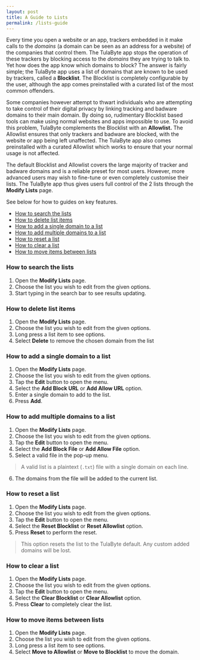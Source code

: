 ```yaml
---
layout: post
title: A Guide to Lists
permalink: /lists-guide
---
```


Every time you open a website or an app, trackers embedded in it make calls to the *domains* (a domain can be seen as an address for a website) of the companies that control them. The TulaByte app stops the operation of these trackers by blocking access to the *domains* they are trying to talk to. Yet how does the app know which domains to block? The answer is fairly simple; the TulaByte app uses a list of domains that are known to be used by trackers, called a **Blocklist**. The Blocklist is completely configurable by the user, although the app comes preinstalled with a curated list of the most common offenders. 

Some companies however attempt to thwart individuals who are attempting to take control of their digital privacy by linking tracking and badware domains to their main domain. By doing so, rudimentary Blocklist based tools can make using normal websites and apps impossible to use. To avoid this problem, TulaByte complements the Blocklist with an **Allowlist.** The Allowlist ensures that only trackers and badware are blocked, with the website or app being left unaffected. The TulaByte app also comes preinstalled with a curated Allowlist which works to ensure that your normal usage is not affected.

The default Blocklist and Allowlist covers the large majority of tracker and badware domains and is a reliable preset for most users. However, more advanced users may wish to fine-tune or even completely customise their lists. The TulaByte app thus gives users full control of the 2 lists through the **Modify Lists** page.

See below for how to guides on key features.
- [How to search the lists](#how-to-search-the-lists)
- [How to delete list items](#how-to-delete-list-items)
- [How to add a single domain to a list](#how-to-add-a-single-domain-to-a-list)
- [How to add multiple domains to a list](#how-to-add-multiple-domains-to-a-list)
- [How to reset a list](#how-to-reset-a-list)
- [How to clear a list](#how-to-clear-a-list)
- [How to move items between lists](#how-to-move-items-between-lists)

### How to search the lists
1. Open the **Modify Lists** page.
2. Choose the list you wish to edit from the given options.
3. Start typing in the search bar to see results updating.

### How to delete list items
1. Open the **Modify Lists** page.
2. Choose the list you wish to edit from the given options.
3. Long press a list item to see options.
4. Select **Delete** to remove the chosen domain from the list

### How to add a single domain to a list
1. Open the **Modify Lists** page.
2. Choose the list you wish to edit from the given options.
3. Tap the **Edit** button to open the menu.
4. Select the **Add Block URL** or **Add Allow URL** option.
5. Enter a single domain to add to the list.
6. Press **Add**.

### How to add multiple domains to a list
1. Open the **Modify Lists** page.
2. Choose the list you wish to edit from the given options.
3. Tap the **Edit** button to open the menu.
4. Select the **Add Block File** or **Add Allow File** option.
5. Select a valid file in the pop-up menu.
> A valid list is a plaintext (`.txt`) file with a single domain on each line.
6. The domains from the file will be added to the current list.

### How to reset a list
1. Open the **Modify Lists** page.
2. Choose the list you wish to edit from the given options.
3. Tap the **Edit** button to open the menu.
4. Select the **Reset Blocklist** or **Reset Allowlist** option.
5. Press **Reset** to perform the reset.
   
> This option resets the list to the TulaByte default. Any custom added domains will be lost.

### How to clear a list
1. Open the **Modify Lists** page.
2. Choose the list you wish to edit from the given options.
3. Tap the **Edit** button to open the menu.
4. Select the **Clear Blocklist** or **Clear Allowlist** option.
5. Press **Clear** to completely clear the list.

### How to move items between lists
1. Open the **Modify Lists** page.
2. Choose the list you wish to edit from the given options.
3. Long press a list item to see options.
4. Select **Move to Allowlist** or **Move to Blocklist** to move the domain.

